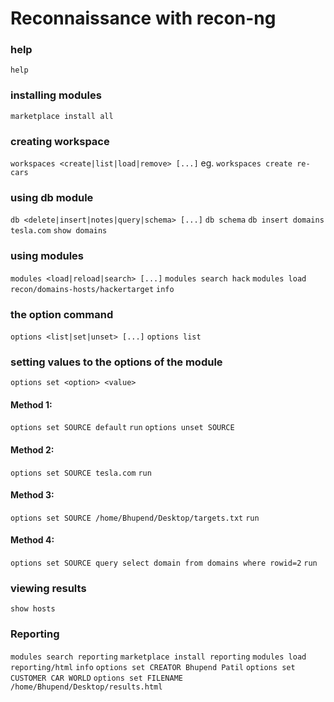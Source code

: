 # Reconnaissance with recon-ng

### help
`help`

### installing modules
`marketplace install all`

### creating workspace
`workspaces <create|list|load|remove> [...]`
eg. `workspaces create re-cars`

### using db module
`db <delete|insert|notes|query|schema> [...]`
`db schema`
`db insert domains`
`tesla.com`
`show domains`

### using modules
`modules <load|reload|search> [...]`
`modules search hack`
`modules load recon/domains-hosts/hackertarget`
`info`

### the option command
`options <list|set|unset> [...]`
`options list`

### setting values to the options of the module
`options set <option> <value>`

#### Method 1:
`options set SOURCE default`
`run`
`options unset SOURCE`

#### Method 2: 
`options set SOURCE tesla.com`
`run`

#### Method 3:
`options set SOURCE /home/Bhupend/Desktop/targets.txt`
`run`

#### Method 4:
`options set SOURCE query select domain from domains where rowid=2`
`run`

### viewing results
`show hosts`

### Reporting
`modules search reporting`
`marketplace install reporting`
`modules load reporting/html`
`info`
`options set CREATOR Bhupend Patil`
`options set CUSTOMER CAR WORLD`
`options set FILENAME /home/Bhupend/Desktop/results.html`